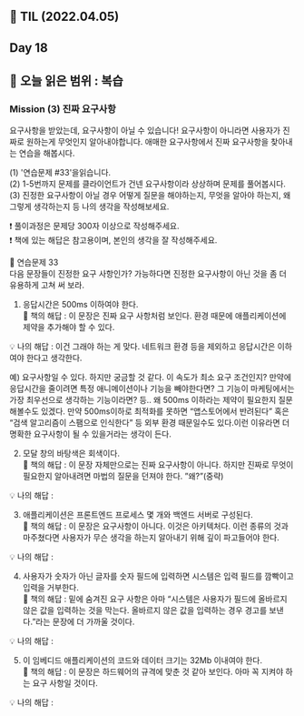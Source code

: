 ## 📝 TIL (2022.04.05)
## Day 18
📖 오늘 읽은 범위 : 복습
---
### Mission (3) 진짜 요구사항

요구사항을 받았는데, 요구사항이 아닐 수 있습니다! 요구사항이 아니라면 사용자가 진짜로 원하는게 무엇인지 알아내야합니다. 애매한 요구사항에서 진짜 요구사항을 찾아내는 연습을 해봅시다.

(1) '연습문제 #33'을읽습니다.  
(2) 1-5번까지 문제를 클라이언트가 건넨 요구사항이라 상상하며 문제를 풀어봅시다.  
(3) 진정한 요구사항이 아닐 경우 어떻게 질문을 해야하는지, 무엇을 알아야 하는지, 왜 그렇게 생각하는지 등 나의 생각을 작성해보세요.  

❗️ 풀이과정은 문제당 300자 이상으로 작성해주세요.  
❗️ 책에 있는 해답은 참고용이며, 본인의 생각을 잘 작성해주세요.  

📌 연습문제 33  
다음 문장들이 진정한 요구 사항인가? 가능하다면 진정한 요구사항이 아닌 것을 좀 더 유용하게 고쳐 써 보라.  

1. 응답시간은 500ms 이하여야 한다.  
📖 책의 해답 : 이 문장은 진짜 요구 사항처럼 보인다. 환경 때문에 애플리케이션에 제약을 추가해야 할 수 있다.  

💡 나의 해답 : 이건 그래야 하는 게 맞다. 네트워크 환경 등을 제외하고 응답시간은 이하여야 한다고 생각한다.

예) 요구사항일 수 있다. 하지만 궁금할 것 같다. 이 속도가 최소 요구 조건인지? 만약에 응답시간을 줄이려면 특정 애니메이션이나 기능을 빼야한다면? 그 기능이 마케팅에서는 가장 최우선으로 생각하는 기능이라면? 등.. 왜 500ms 이하라는 제약이 필요한지 질문해볼수도 있겠다. 만약 500ms이하로 최적화를 못하면 “앱스토어에서 반려된다” 혹은 “검색 알고리즘이 스팸으로 인식한다” 등 외부 환경 때문일수도 있다.이런 이유라면 더 명확한 요구사항이 될 수 있을거라는 생각이 든다.

2. 모달 창의 바탕색은 회색이다.  
📖 책의 해답 : 이 문장 자체만으로는 진짜 요구사항이 아니다. 하지만 진짜로 무엇이 필요한지 알아내려면 마법의 질문을 던져야 한다. ”왜?”(중략)  

💡 나의 해답 :  

3. 애플리케이션은 프론트엔드 프로세스 몇 개와 백엔드 서버로 구성된다.  
📖 책의 해답 : 이 문장은 요구사항이 아니다. 이것은 아키텍처다. 이런 종류의 것과 마주쳤다면 사용자가 무슨 생각을 하는지 알아내기 위해 깊이 파고들어야 한다.  

💡 나의 해답 :

4. 사용자가 숫자가 아닌 글자를 숫자 필드에 입력하면 시스템은 입력 필드를 깜빡이고 입력을 거부한다.  
📖 책의 해답 : 밑에 숨겨진 요구 사항은 아마 “시스템은 사용자가 필드에 올바르지 않은 값을 입력하는 것을 막는다. 올바르지 않은 값을 입력하는 경우 경고를 보낸다.”라는 문장에 더 가까울 것이다.  

💡 나의 해답 :  

5. 이 임베디드 애플리케이션의 코드와 데이터 크기는 32Mb 이내여야 한다.  
📖 책의 해답 : 이 문장은 하드웨어의 규격에 맞춘 것 같아 보인다. 아마 꼭 지켜야 하는 요구 사항일 것이다.  

💡 나의 해답 :  
